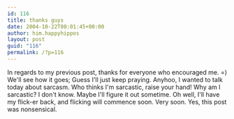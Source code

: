 ```yaml
---
id: 116
title: thanks guys
date: 2004-10-22T00:01:45+00:00
author: him.happyhippos
layout: post
guid: "116"
permalink: /?p=116
---
```

In regards to my previous post, thanks for everyone who encouraged me. =) We'll see how it goes; Guess I'll just keep praying. Anyhoo, I wanted to talk today about sarcasm. Who thinks I'm sarcastic, raise your hand! Why am I sarcastic? I don't know. Maybe I'll figure it out sometime. Oh well, I'll have my flick-er back, and flicking will commence soon. Very soon. Yes, this post was nonsensical.